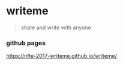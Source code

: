 # writeme
> share and write with anyone

### github pages
https://nfte-2017-writeme.github.io/writeme/
